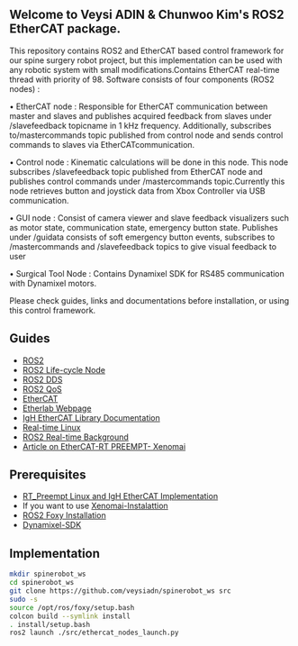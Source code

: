 ## Welcome to Veysi ADIN & Chunwoo Kim's ROS2 EtherCAT package.

  This repository contains ROS2 and EtherCAT based control framework for our spine surgery robot project, but this implementation can be used with any robotic system with small modifications.Contains EtherCAT real-time thread with priority of 98. Software consists of four components (ROS2 nodes) : 
  
  • EtherCAT node : Responsible for EtherCAT communication between master and slaves and publishes acquired feedback from slaves under /slavefeedback topicname in 1 kHz frequency. Additionally, subscribes to/mastercommands topic published from control node and sends control commands to slaves via EtherCATcommunication.
  
  • Control node : Kinematic calculations will be done in this node. This node subscribes /slavefeedback topic published from EtherCAT node and publishes control commands under /mastercommands topic.Currently this node retrieves button and joystick data from Xbox Controller via USB communication.
  
  • GUI node : Consist of camera viewer and slave feedback visualizers such as motor state, communication state, emergency button state. Publishes under /guidata consists of soft emergency button events, subscribes to /mastercommands and /slavefeedback topics to give visual feedback to user
  
 • Surgical Tool Node : Contains Dynamixel SDK for RS485 communication with Dynamixel motors.
 
 Please check guides, links and documentations before installation, or using this control framework.

## Guides

- [ROS2](https://docs.ros.org/en/foxy/index.html)
- [ROS2 Life-cycle Node](https://design.ros2.org/articles/node_lifecycle.html)
- [ROS2 DDS](https://design.ros2.org/articles/ros_on_dds.html)
- [ROS2 QoS](https://design.ros2.org/articles/qos_deadline_liveliness_lifespan.html)
- [EtherCAT](https://www.ethercat.org/en/technology.html)
- [Etherlab Webpage](https://www.etherlab.org/en/ethercat/index.php)
- [IgH EtherCAT Library Documentation](https://www.etherlab.org/download/ethercat/ethercat-1.5.2.pdf)
- [Real-time Linux](https://wiki.linuxfoundation.org/realtime/documentation/technical_basics/start)
- [ROS2 Real-time Background](https://design.ros2.org/articles/realtime_background.html)
- [Article on EtherCAT-RT PREEMPT- Xenomai](https://www.ripublication.com/ijaer17/ijaerv12n21_94.pdf)

## Prerequisites
- [RT_Preempt Linux and IgH EtherCAT Implementation](https://github.com/veysiadn/IgHEtherCATImplementation)
- If you want to use [Xenomai-Instalattion](https://github.com/veysiadn/xenomai-install)
- [ROS2 Foxy Installation](https://docs.ros.org/en/foxy/Installation/Ubuntu-Install-Debians.html)
- [Dynamixel-SDK](https://github.com/ROBOTIS-GIT/DynamixelSDK)

## Implementation
  
```sh
mkdir spinerobot_ws 
cd spinerobot_ws
git clone https://github.com/veysiadn/spinerobot_ws src
sudo -s
source /opt/ros/foxy/setup.bash
colcon build --symlink install
. install/setup.bash
ros2 launch ./src/ethercat_nodes_launch.py
```

